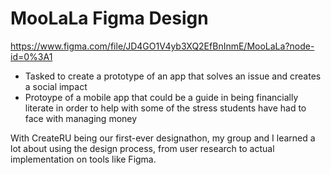 # MooLaLa Figma Design

https://www.figma.com/file/JD4GO1V4yb3XQ2EfBnInmE/MooLaLa?node-id=0%3A1

- Tasked to create a prototype of an app that solves an issue and creates a social impact
- Protoype of a mobile app that could be a guide in being financially literate in order to help with some of the stress students have had to face with managing money

With CreateRU being our first-ever designathon, my group and I learned a lot about using the design process, from user research to actual implementation on tools like Figma.
